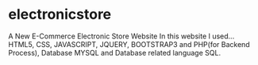 # electronicstore
A New E-Commerce Electronic Store Website
In this website I used...
 HTML5,
 CSS,
 JAVASCRIPT,
 JQUERY,
 BOOTSTRAP3 and
  PHP(for Backend Process),
  Database MYSQL and 
  Database related language SQL.